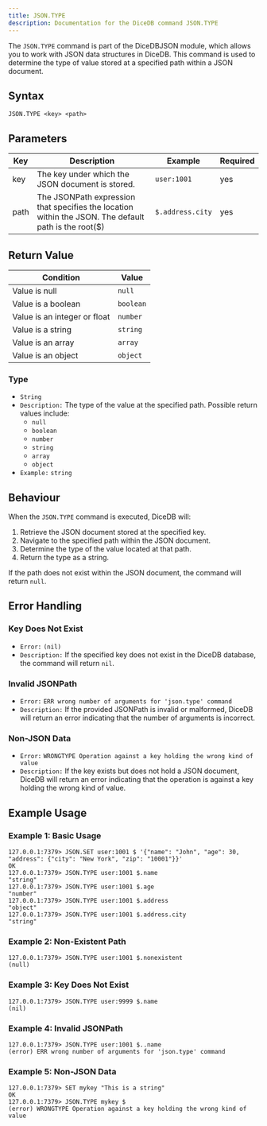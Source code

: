 ```yaml
---
title: JSON.TYPE
description: Documentation for the DiceDB command JSON.TYPE
---
```


The `JSON.TYPE` command is part of the DiceDBJSON module, which allows you to work with JSON data structures in DiceDB. This command is used to determine the type of value stored at a specified path within a JSON document.

## Syntax

```
JSON.TYPE <key> <path>
```

## Parameters

| Key | Description | Example | Required |
|-----|-------------|---------|----------|
| key | The key under which the JSON document is stored. | `user:1001` | yes |
| path | The JSONPath expression that specifies the location within the JSON. The default path is the root($) | `$.address.city` | yes  |

## Return Value


| Condition  | Value  |
|------------|--------|
| Value is null  | `null`   |
| Value is a boolean  | `boolean`   |
| Value is an integer or float  | `number`   |
| Value is a string  | `string`   |
| Value is an array  | `array`   |
| Value is an object   | `object`    |

### Type

- `String`
- `Description:` The type of the value at the specified path. Possible return values include:
  - `null`
  - `boolean`
  - `number`
  - `string`
  - `array`
  - `object`
- `Example:` `string`

## Behaviour

When the `JSON.TYPE` command is executed, DiceDB will:

1. Retrieve the JSON document stored at the specified key.
2. Navigate to the specified path within the JSON document.
3. Determine the type of the value located at that path.
4. Return the type as a string.

If the path does not exist within the JSON document, the command will return `null`.

## Error Handling

### Key Does Not Exist

- `Error:` `(nil)`
- `Description:` If the specified key does not exist in the DiceDB database, the command will return `nil`.

### Invalid JSONPath

- `Error:` `ERR wrong number of arguments for 'json.type' command`
- `Description:` If the provided JSONPath is invalid or malformed, DiceDB will return an error indicating that the number of arguments is incorrect.

### Non-JSON Data

- `Error:` `WRONGTYPE Operation against a key holding the wrong kind of value`
- `Description:` If the key exists but does not hold a JSON document, DiceDB will return an error indicating that the operation is against a key holding the wrong kind of value.

## Example Usage

### Example 1: Basic Usage

```shell
127.0.0.1:7379> JSON.SET user:1001 $ '{"name": "John", "age": 30, "address": {"city": "New York", "zip": "10001"}}'
OK
127.0.0.1:7379> JSON.TYPE user:1001 $.name
"string"
127.0.0.1:7379> JSON.TYPE user:1001 $.age
"number"
127.0.0.1:7379> JSON.TYPE user:1001 $.address
"object"
127.0.0.1:7379> JSON.TYPE user:1001 $.address.city
"string"
```

### Example 2: Non-Existent Path

```shell
127.0.0.1:7379> JSON.TYPE user:1001 $.nonexistent
(null)
```

### Example 3: Key Does Not Exist

```shell
127.0.0.1:7379> JSON.TYPE user:9999 $.name
(nil)
```

### Example 4: Invalid JSONPath

```shell
127.0.0.1:7379> JSON.TYPE user:1001 $..name
(error) ERR wrong number of arguments for 'json.type' command
```

### Example 5: Non-JSON Data

```shell
127.0.0.1:7379> SET mykey "This is a string"
OK
127.0.0.1:7379> JSON.TYPE mykey $
(error) WRONGTYPE Operation against a key holding the wrong kind of value
```
